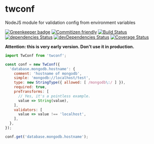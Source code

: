 # twconf
NodeJS module for validation config from environment variables

[![Greenkeeper badge](https://badges.greenkeeper.io/TeslaCtroitel/twconf.svg)](https://greenkeeper.io/)
[![Commitizen friendly](https://img.shields.io/badge/commitizen-friendly-brightgreen.svg)](http://commitizen.github.io/cz-cli/)
[![Build Status](https://travis-ci.org/TeslaCtroitel/twconf.svg?branch=master)](https://travis-ci.org/TeslaCtroitel/twconf)
[![dependencies Status](https://david-dm.org/TeslaCtroitel/twconf/status.svg)](https://david-dm.org/TeslaCtroitel/twconf)
[![devDependencies Status](https://david-dm.org/TeslaCtroitel/twconf/dev-status.svg)](https://david-dm.org/TeslaCtroitel/twconf?type=dev)
[![Coverage Status](https://coveralls.io/repos/github/TeslaCtroitel/twconf/badge.svg?branch=master)](https://coveralls.io/github/TeslaCtroitel/twconf?branch=master)

**Attention: this is very early version. Don't use it in production.**

```javascript
import TwConf from 'twconf';

const conf = new TwConf({
  'database.mongodb.hostname': {
    comment: 'hostname of mongodb',
    simple: 'mongodb://localhost/test',
    type: new StringType({ allowed: [ /mongodb\:/ ] }),
    required: true,
    preTransforms: [
      // Yes, it's a pointless example.
      value => String(value),
    ],
    validators: [
      value => value !== 'localhost',
    ],
  },
});

conf.get('database.mongodb.hostname');
```
